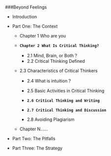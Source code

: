 ###Beyond Feelings

- Introduction

- Part One: The Context

  - Chapter 1 Who are you

  - **`Chapter 2 What Is Critical Thinking?`**
  
    - 2.1 Mind, Brain, or Both？
    - 2.2 Critical Thinking Defined
  - 2.3 Characteristics of Critical Thinkers
    - 2.4 What is intuition？
    - 2.5 Basic Activities in Critical Thinking
  
    - **`2.6 Critical Thinking and Writing`**
    - **`2.7 Critical Thinking and Discussion`**
    -  2.8 Avoiding Plagiarism
  
  - Chapter N......
  
- Part Two: The Pitfalls

- Part Three: The Strategy

